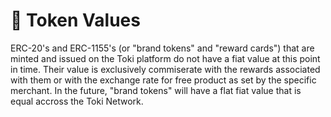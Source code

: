 # 🤑 Token Values

ERC-20's and ERC-1155's (or "brand tokens" and "reward cards") that are minted and issued on the Toki platform do not have a fiat value at this point in time. Their value is exclusively commiserate with the rewards associated with them or with the exchange rate for free product as set by the specific merchant. In the future, "brand tokens" will have a flat fiat value that is equal accross the Toki Network.
